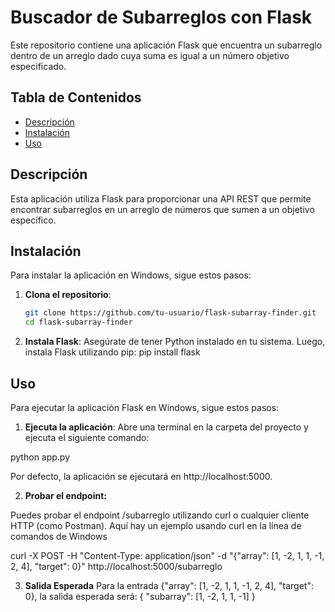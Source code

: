 # Buscador de Subarreglos con Flask

Este repositorio contiene una aplicación Flask que encuentra un subarreglo dentro de un arreglo dado cuya suma es igual a un número objetivo especificado.

## Tabla de Contenidos

- [Descripción](#descripción)
- [Instalación](#instalación)
- [Uso](#uso)

## Descripción

Esta aplicación utiliza Flask para proporcionar una API REST que permite encontrar subarreglos en un arreglo de números que sumen a un objetivo específico.

## Instalación

Para instalar la aplicación en Windows, sigue estos pasos:

1. **Clona el repositorio**:
   ```bash
   git clone https://github.com/tu-usuario/flask-subarray-finder.git
   cd flask-subarray-finder
   
2. **Instala Flask**: Asegúrate de tener Python instalado en tu sistema. Luego, instala Flask utilizando pip:
   pip install flask
   
## **Uso**
Para ejecutar la aplicación Flask en Windows, sigue estos pasos:

1. **Ejecuta la aplicación**: Abre una terminal en la carpeta del proyecto y ejecuta el siguiente comando:

python app.py

Por defecto, la aplicación se ejecutará en http://localhost:5000.

2. **Probar el endpoint:**

Puedes probar el endpoint /subarreglo utilizando curl o cualquier cliente HTTP (como Postman). Aquí hay un ejemplo usando curl en la línea de comandos de Windows

curl -X POST -H "Content-Type: application/json" -d "{\"array\": [1, -2, 1, 1, -1, 2, 4], \"target\": 0}" http://localhost:5000/subarreglo

3. **Salida Esperada**
Para la entrada {"array": [1, -2, 1, 1, -1, 2, 4], "target": 0}, la salida esperada será:
{
    "subarray": [1, -2, 1, 1, -1]
}

